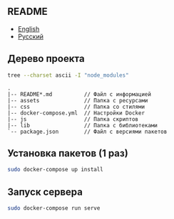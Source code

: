 ## README

- [English](README.md)
- [Русский](README-ru.md)

## Дерево проекта

```bash
tree --charset ascii -I "node_modules"
```

```
.
|-- README*.md          // Файл с информацией
|-- assets              // Папка с ресурсами
|-- css                 // Папка со стилями
|-- docker-compose.yml  // Настройки Docker
|-- js                  // Папка скриптов
|-- lib                 // Папка с библиотеками
`-- package.json        // Файл с версиями пакетов
```

## Установка пакетов (1 раз)

```bash
sudo docker-compose up install
```

## Запуск сервера

```bash
sudo docker-compose run serve
```
